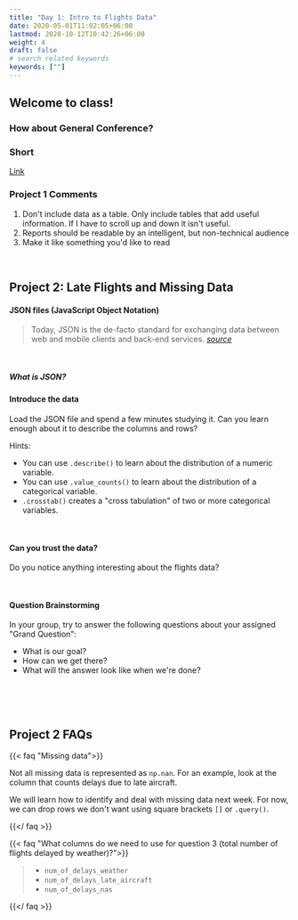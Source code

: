 ```yaml
---
title: "Day 1: Intro to Flights Data"
date: 2020-05-01T11:02:05+06:00
lastmod: 2020-10-12T10:42:26+06:00
weight: 4
draft: false
# search related keywords
keywords: [""]
---
```


## Welcome to class!

### How about General Conference?

### Short

[Link](https://youtu.be/qol2X_8JF9I)

### Project 1 Comments

1. Don't include data as a table.  Only include tables that add useful information.  If I have to scroll up and down it isn't useful.
2. Reports should be readable by an intelligent, but non-technical audience
3. Make it like something you'd like to read


<br>

## Project 2: Late Flights and Missing Data

#### JSON files (JavaScript Object Notation)

> Today, JSON is the de-facto standard for exchanging data between web and mobile clients and back-end services. [*source*](https://www.infoworld.com/article/3222851/what-is-json-a-better-format-for-data-exchange.html)

<br>

##### What is JSON?

#### Introduce the data

Load the JSON file and spend a few minutes studying it. Can you learn enough about it to describe the columns and rows?

Hints:

- You can use `.describe()` to learn about the distribution of a numeric variable.
- You can use `.value_counts()` to learn about the distribution of a categorical variable.
- `.crosstab()` creates a "cross tabulation" of two or more categorical variables.

<br>

#### Can you trust the data?

Do you notice anything interesting about the flights data?

<br>

#### Question Brainstorming

In your group, try to answer the following questions about your assigned "Grand Question":

- What is our goal? 
- How can we get there?
- What will the answer look like when we're done?

<br>

<br>

<br>

## Project 2 FAQs

{{< faq "Missing data">}}

Not all missing data is represented as `np.nan`. For an example, look at the column that counts delays due to late aircraft.

We will learn how to identify and deal with missing data next week. For now, we can drop rows we don't want using square brackets `[]` or `.query()`.

{{</ faq >}}

{{< faq "What columns do we need to use for question 3 (total number of flights delayed by weather)?">}}

> - `num_of_delays_weather`
> - `num_of_delays_late_aircraft`
> - `num_of_delays_nas`

{{</ faq >}}

<!-----------------------------------------------------------------
#### Handling JSON data in Python

Let's load in some practice data! [Data link.](https://github.com/byuidatascience/data4missing/raw/master/data-raw/mtcars_missing/mtcars_missing.json)

```python
import pandas as pd   # to load and transform data
import numpy as np    # for math/stat calculations

# from url to pandas dataframe
url = "https://github.com/byuidatascience/data4missing/raw/master/data-raw/mtcars_missing/mtcars_missing.json" 
cars = pd.read_json(url)

# or from file to pandas dataframe
cars = pd.read_json("mtcars_missing.json")
```
--------------------------------------------------------------------------------->

<!--------------------------------------------
### If you're using an API:

[Web requests in Python](https://stackoverflow.com/questions/2018026/what-are-the-differences-between-the-urllib-urllib2-urllib3-and-requests-modul)

__Internal Packages__

- [urlib](https://docs.python.org/3/library/urllib.html#module-urllib)
- [urlib3](https://urllib3.readthedocs.io/en/latest/)

__External Packages__   

- [Requests package](https://requests.readthedocs.io/en/master/user/quickstart/#make-a-request)
- [Beautiful Soup](https://www.crummy.com/software/BeautifulSoup/bs4/doc/)


__Our Path__   

[urllib3](https://urllib3.readthedocs.io/en/latest/user-guide.html)


__Example__

```python
#%%
import pandas as pd
import urllib3
import json

#%% get JSON file
url = "https://github.com/byuidatascience/data4missing/raw/master/data-raw/mtcars_missing/mtcars_missing.json"

http = urllib3.PoolManager()
response = http.request('GET', url)
cars_json = json.loads(response.data.decode('utf-8'))

# convert it to Pandas dataframe
cars = pd.io.json.json_normalize(cars_json)
```
---------------------------------------------------------->

<!---------------------------------------------------------------
Look at the data for the first two cars. What is different about the format? 

```JS
[
  {
    "car": "Mazda RX4",
    "mpg": 21,
    "cyl": 6,
    "disp": 160,
    "hp": 110,
    "drat": 3.9,
    "wt": 2.62,
    "qsec": 16.46,
    "vs": 0,
    "am": 1,
    "gear": 4,
    "carb": 4
  },
  {
    "car": "Mazda RX4 Wag",
    "mpg": 21,
    "cyl": 6,
    "disp": 160,
    "hp": 110,
    "drat": 3.9,
    "wt": 2.875,
    "qsec": 17.02,
    "am": 1,
    "gear": 4,
    "carb": 4
  },
  {
    "car": "Datsun 710",
    "mpg": 22.8,
    "cyl": 4,
    "disp": 108,
    "hp": 93,
    "drat": 3.85,
    "wt": 2.32,
    "qsec": 18.61,
    "vs": 1,
    "am": 1,
    "gear": 999,
    "carb": 1
  }
]
```
--------------------------------------------------------------------->
<!---------------------------
## Let's get our JSON files into Python.

#### The cars data

```python
url_cars = "https://github.com/byuidatascience/data4missing/raw/master/data-raw/mtcars_missing/mtcars_missing.json"
cars = pd.read_json(url_cars)
```

#### The flight project data

```python
url_flights = 'https://github.com/byuidatascience/data4missing/raw/master/data-raw/flights_missing/flights_missing.json'
flights = pd.read_json(url_flights)
```
------------------------------------->

<br>
<!-------------------------------------------------------------------------------
## Your Turn: Transforming Data

#### Groups 1 and 5 - Working with rows

- `.query()` allows you to subset observations (rows)
- `.sort_values()` arranges rows in a particular order

#### Groups 2 and 6 - Working with columns

- `.filter()` (as well as `[]` and `.loc[]`) allow you to select columns
- `.assign()` is one way to add new columns to a dataframe

#### Groups 3 and 7 - Counting items

- `.value_counts()` summarizes a column by counting the values inside
- `.crosstab()` creates a "cross tabulation" of two or more variables

#### Groups 4 and 8 - Summarizing data

- Using `.groupby()` and `.agg()` together allows you to calculate group summaries

<br>

<hr>

<br>

## Your Turn: Summarizing the cars data

__Write the code to calculate the mean weight `wt` for each cylinder type `cyl`.__

{{< faq "Answer 1">}}
```
cars.groupby('cyl').agg(mean_weight = ('wt', np.mean)).reset_index()
```
{{</ faq >}}

__Can you print the answer as a markdown table?__

{{< faq "Answer 2">}}
```
cars.groupby('cyl').agg(mean_weight = ('wt', np.mean)).reset_index().to_markdown(index = False)
```
{{</ faq >}}

<br>
-------------------------------------------------------------------------->
<!-------------------------------------------------------------------

## The flights data

How are we going to answer Question 1 and Question 2?




{{< faq "Watch out for different forms of missing data!">}}

Not all missing data is represented as `np.nan`. For an example, look at the column that counts delays due to late aircraft.

{{</ faq >}}

{{< faq "What columns do we need to use for question 3 (total number of flights delayed by weather)?">}}

> - `num_of_delays_weather`
> - `num_of_delays_late_aircraft`
> - `num_of_delays_nas`

{{</ faq >}}


{{< faq "How could we leverage numpy's `where()` to address the different month proportions in question 3?">}}

[reference](https://numpy.org/doc/stable/reference/generated/numpy.where.html)

{{</ faq >}}


{{< faq "How many rows have missing months?">}}

```python
flights.month.value_counts()
```

{{</ faq >}}

{{< faq "Can we figure out any patterns in the missingness?">}}

- [`pd.crosstab()`](https://pandas.pydata.org/pandas-docs/stable/reference/api/pandas.crosstab.html)   
- [groupby](https://byuidatascience.github.io/python4ds/transform.html#grouped-summaries-or-aggregations-with-agg)


{{</ faq >}}








## Project 1: Names

In your groups, discuss:

- What did you learn about data and Altair?   
- What questions do you still have?   

## Connecting to Application Programming Interfaces (APIs)

### Representational State Transfer (REST APIs)

> Over the course of the ’00s, another Web services technology, called __Representational State Transfer, or REST__, began to overtake [all other tools] for the purpose of transferring data. One of the big advantages of programming using REST APIs is that you can use multiple data formats — not just XML, but JSON and HTML as well. As web developers came to prefer JSON over XML, so too did they come to favor REST over SOAP. As Kostyantyn Kharchenko put it on the Svitla blog, “In many ways, the success of REST is due to the JSON format because of its easy use on various platforms.”   
> Today, JSON is the de-facto standard for exchanging data between web and mobile clients and back-end services. [ref](https://www.infoworld.com/article/3222851/what-is-json-a-better-format-for-data-exchange.html)

### JavaScript Object Notation

> Well, when you’re writing frontend code in Javascript, getting JSON data back makes it easier to load that data into an __object tree__ and work with it. And JSON formats data in a more __succinct way__, which saves bandwidth and improves response times when sending messages back and forth to a server.    
> In a world of APIs, cloud computing, and ever-growing data, JSON has a big role to play in greasing the wheels of a modern, open web. [ref](https://blog.sqlizer.io/posts/json-history/)
------------------------------------------------------------>




<!-------------------------------------------------------------
## What is missing data?

### And why would data be missing?

{{< faq "What does missing data look like?">}}

How many missing values do you see in the first ten rows? (The `mtcars` documentation [might help](https://stat.ethz.ch/R-manual/R-devel/library/datasets/html/mtcars.html).)

```python
cars.head(10)
```
{{</ faq >}}

{{< faq "How many missing values are there?">}}

```python
#%%
cars.isna().sum()

#%%
cars.isin(['']).sum()

#%%
cars.describe()
```
[reference 1](https://www.geeksforgeeks.org/count-nan-or-missing-values-in-pandas-dataframe/) and [reference 2](https://stackoverflow.com/questions/22257527/how-do-i-get-a-summary-count-of-missing-nan-data-by-column-in-pandas)
{{</ faq >}}


### How Pandas handles missingness

Read ['Handling missing in pandas'](https://pandas.pydata.org/pandas-docs/stable/user_guide/missing_data.html#calculations-with-missing-data)

```python
import numpy as np

df = (pd.DataFrame(
    np.random.randn(5, 3), 
    index=['a', 'c', 'e', 'f', 'h'],
    columns=['one', 'two', 'three'])
  .assign(
    four = 'bar', 
    five = lambda x: x.one > 0,
    six = [np.nan, np.nan, 2, 2, 1],
    seven = [4, 5, 5, np.nan, np.nan])
  )
```


{{< faq "What happens when you add two pandas objects with missing values?">}}

```python
df.seven + df.six
```

[reference](https://pandas.pydata.org/pandas-docs/stable/user_guide/missing_data.html#calculations-with-missing-data)

{{</ faq >}}

{{< faq "What happens when you sum within a column?">}}

```python
df.seven.sum()
```

[reference](https://pandas.pydata.org/pandas-docs/stable/user_guide/missing_data.html#calculations-with-missing-data)

{{</ faq >}}

{{< faq "How could I add two columns treating NaN like zeros?">}}

```python
df.seven.fillna(0) + df.six.fillna(0)
```
[reference](https://pandas.pydata.org/pandas-docs/stable/user_guide/missing_data.html#filling-missing-values-fillna)

{{</ faq >}}
----------------------------------------------------------->

